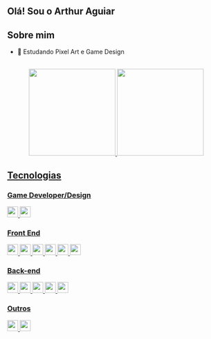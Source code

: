 ## Olá! Sou o Arthur Aguiar

## Sobre mim
- 🌱 Estudando Pixel Art e Game Design

<br>



<div align="center"> <!-- trocar para "center" quando as curiosidades estiverem ativadas -->
  <a href="https://github.com/Magah051](https://github.com/Art109?tab=repositories)">
  <img height="200em" src="https://github-readme-stats.vercel.app/api?username=Art109&show_icons=true&theme=radical"/>
  <img height="200em" src="https://github-readme-stats.vercel.app/api/top-langs/?username=Art109&layout=compact&langs_count=7&theme=dracula"/>
</div>

## Tecnologias 
### Game Developer/Design
<img height="25" src="https://img.shields.io/badge/c%23-%23239120.svg?&style=for-the-badge&logo=c-sharp&logoColor=white"> </img>
<img height="25" src="https://img.shields.io/badge/unity-%23000000.svg?&style=for-the-badge&logo=unity&logoColor=white"> </img>

### Front End
<img height="25" src="https://img.shields.io/badge/html5-E34F26.svg?&style=for-the-badge&logo=html5&logoColor=white"></img>
<img height="25" src="https://img.shields.io/badge/css3-1572B6.svg?&style=for-the-badge&logo=css3&logoColor=white"></img> 
<img height="25" src="https://img.shields.io/badge/javascript-ffff00.svg?&style=for-the-badge&logo=javascript&logoColor=000"></img>
<img height="25" src="https://img.shields.io/badge/react-000033.svg?&style=for-the-badge&logo=react&logoColor=white"> </img>
<img height="25" src="https://img.shields.io/badge/angular-%23DD0031.svg?&style=for-the-badge&logo=angular&logoColor=white"> </img>
<img height="25" src="https://img.shields.io/badge/bootstrap-33adff.svg?&style=for-the-badge&logo=bootstrap&logoColor=white"> </img>


### Back-end
<img height="25" src="https://img.shields.io/badge/python-3776AB.svg?&style=for-the-badge&logo=python&logoColor=white"> </img>
<img height="25" src="https://img.shields.io/badge/Java-ED8B00?style=for-the-badge&logo=openjdk&logoColor=white"> </img>
<img height="25" src="https://img.shields.io/badge/Ruby-CC342D?style=for-the-badge&logo=ruby&logoColor=white"> </img>
<img height="25" src="https://img.shields.io/badge/PHP-777BB4?style=for-the-badge&logo=php&logoColor=white"> </img>
<img height="25" src="https://img.shields.io/badge/Hibernate-59666C?style=for-the-badge&logo=Hibernate&logoColor=white"> </img>


### Outros
<img height="25" src="https://img.shields.io/badge/C%2B%2B-00599C?style=for-the-badge&logo=c%2B%2B&logoColor=white"> </img>
<img height="25" src="https://img.shields.io/badge/C-00599C?style=for-the-badge&logo=c&logoColor=white"> </img>



